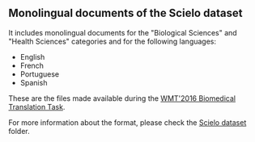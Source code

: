 
## Monolingual documents of the Scielo dataset

It includes monolingual documents for the "Biological Sciences" and "Health Sciences" categories and for the following languages:

- English
- French
- Portuguese
- Spanish

These are the files made available during the [WMT'2016 Biomedical Translation Task](http://www.statmt.org/wmt16/biomedical-translation-task.html).

For more information about the format, please check the [Scielo dataset](http://github.com/biomedical-translation-corpora/scielo) folder.

